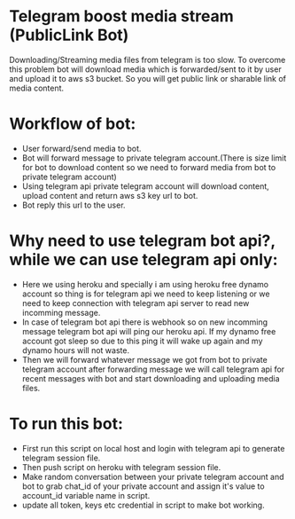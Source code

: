 # Telegram boost media stream (PublicLink Bot)

Downloading/Streaming media files from telegram is too slow.
To overcome this problem bot will download media which is forwarded/sent to it by user and upload it to aws s3 bucket.
So you will get public link or sharable link of media content.

# Workflow of bot:

- User forward/send media to bot.
- Bot will forward message to private telegram account.(There is size limit for bot to download content so we need to forward media from bot to private telegram account)
- Using telegram api private telegram account will download content, upload content and return aws s3 key url to bot.
- Bot reply this url to the user.

# Why need to use telegram bot api?, while we can use telegram api only:
- Here we using heroku and specially i am using heroku free dynamo account so thing is for telegram api  we need to keep listening or we need to keep connection with telegram api server to read new incomming message. 
- In case of telegram bot api there is webhook so on new incomming message telegram bot api will ping our heroku api. If my dynamo free account got sleep so due to this ping it will wake up again and my dynamo hours will not waste.
- Then we will forward whatever message we got from bot to private telegram account after forwarding message we will call telegram api for recent messages with bot and start downloading and uploading media files.

# To run this bot:
- First run this script on local host and login with telegram api to generate telegram session file.
- Then push script on heroku with telegram session file.
- Make random conversation between your private telegram account and bot to grab chat_id of your private account and assign it's value to account_id variable name in script. 
- update all token, keys etc credential in script to make bot working.



